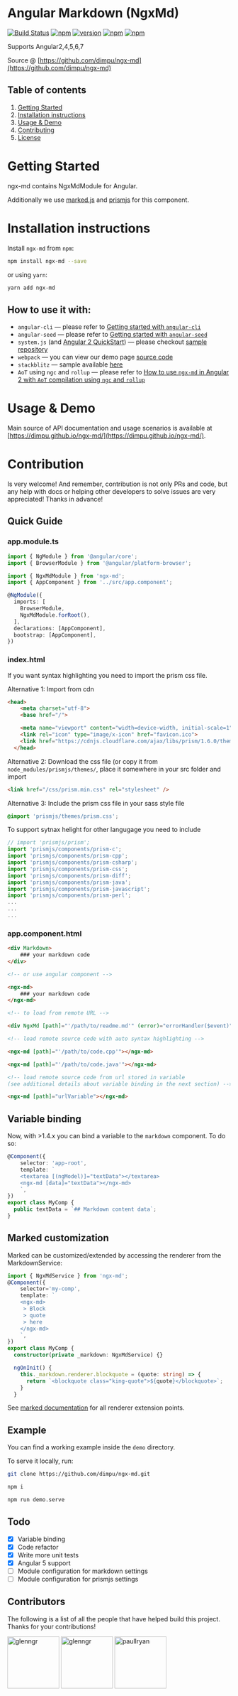 # Angular Markdown (NgxMd)

[![Build Status][travis-badge]][travis-badge-url]
[![npm][circleci-badge-url]][circleci-url]
[![version][npm-badge-url]][npm-url]
[![npm][license-badge-url]][license-url]
[![npm][dep-badge-url]][dep-url]

Supports Angular2,4,5,6,7

Source @ [https://github.com/dimpu/ngx-md](https://github.com/dimpu/ngx-md)


## Table of contents
1. [Getting Started](#getting-started)
2. [Installation instructions](#installation-instructions)
3. [Usage & Demo](#usage--demo)
4. [Contributing](#contribution)
5. [License](#license)

# Getting Started

ngx-md contains NgxMdModule for Angular.

Additionally we use [marked.js](https://github.com/chjj/marked/) and [prismjs](http://prismjs.com/) for this component.

# Installation instructions

Install `ngx-md` from `npm`:

```bash
npm install ngx-md --save
```
or using `yarn`:

```bash
yarn add ngx-md
```

## How to use it with:

- `angular-cli` — please refer to [Getting started with `angular-cli`](https://github.com/dimpu/ngx-md/tree/master/docs/getting-started/ng-cli.md)
- `angular-seed` — please refer to [Getting started with `angular-seed`](https://github.com/dimpu/ngx-md/tree/master/docs/getting-started/angular-seed.md)
- `system.js` (and [Angular 2 QuickStart](https://angular.io/docs/ts/latest/quickstart.html)) — please checkout [sample repository](https://github.com/dimpu/angular2-quickstart)
- `webpack` — you can view our demo page [source code](https://github.com/dimpu/ngx-md/tree/master/demo)
- `stackblitz` — sample available [here](https://stackblitz.com/edit/ngx-md-exmaple)
- `AoT` using `ngc` and `rollup` — please refer to [How to use `ngx-md` in Angular 2 with `AoT` compilation using `ngc` and `rollup`](https://github.com/dimpu/ngx-md/tree/master/docs/getting-started/aot.md)

# Usage & Demo

Main source of API documentation and usage scenarios is available at [https://dimpu.github.io/ngx-md/](https://dimpu.github.io/ngx-md/).

# Contribution

Is very welcome! And remember, contribution is not only PRs and code, but any help with docs or helping other developers to solve issues are very appreciated! Thanks in advance!

## Quick Guide

### app.module.ts

```typescript
import { NgModule } from '@angular/core';
import { BrowserModule } from '@angular/platform-browser';

import { NgxMdModule } from 'ngx-md';
import { AppComponent } from '../src/app.component';

@NgModule({
  imports: [
    BrowserModule,
    NgxMdModule.forRoot(),
  ],
  declarations: [AppComponent],
  bootstrap: [AppComponent],
})
```

### index.html
If you want syntax highlighting you need to import the prism css file.

Alternative 1: Import from cdn
```html
<head>
    <meta charset="utf-8">
    <base href="/">

    <meta name="viewport" content="width=device-width, initial-scale=1">
    <link rel="icon" type="image/x-icon" href="favicon.ico">
    <link href="https://cdnjs.cloudflare.com/ajax/libs/prism/1.6.0/themes/prism.min.css" rel="stylesheet" />
  </head>
```

Alternative 2: Download the css file (or copy it from `node_modules/prismjs/themes/`, place it somewhere in your src folder and import
```html
<link href="/css/prism.min.css" rel="stylesheet" />
```

Alternative 3: Include the prism css file in your sass style file
```css
@import 'prismjs/themes/prism.css';
```

To support sytnax helight for other langugage you need to include
```ts
// import 'prismjs/prism';
import 'prismjs/components/prism-c';
import 'prismjs/components/prism-cpp';
import 'prismjs/components/prism-csharp';
import 'prismjs/components/prism-css';
import 'prismjs/components/prism-diff';
import 'prismjs/components/prism-java';
import 'prismjs/components/prism-javascript';
import 'prismjs/components/prism-perl';
...
...
...
```

### app.component.html

```html
<div Markdown>
    ### your markdown code
</div>

<!-- or use angular component -->

<ngx-md>
    ### your markdown code
</ngx-md>

<!-- to load from remote URL -->

<div NgxMd [path]="'/path/to/readme.md'" (error)="errorHandler($event)" (loaded)="loadedHandler($event)"></div>

<!-- load remote source code with auto syntax highlighting -->

<ngx-md [path]="'/path/to/code.cpp'"></ngx-md>

<ngx-md [path]="'/path/to/code.java'"></ngx-md>

<!-- load remote source code from url stored in variable
(see additional details about variable binding in the next section) -->

<ngx-md [path]="urlVariable"></ngx-md>
```

## Variable binding

Now, with >1.4.x you can bind a variable to the `markdown` component. To do so:

```typescript
@Component({
    selector: 'app-root',
    template: `
    <textarea [(ngModel)]="textData"></textarea>
    <ngx-md [data]="textData"></ngx-md>
    `,
})
export class MyComp {
  public textData = `## Markdown content data`;
}
```

## Marked customization

Marked can be customized/extended by accessing the renderer from the MarkdownService:

```typescript
import { NgxMdService } from 'ngx-md';
@Component({
    selector='my-comp',
    template: `
    <ngx-md>
     > Block
     > quote
     > here
    </ngx-md>
    `,
})
export class MyComp {
  constructor(private _markdown: NgxMdService) {}

  ngOnInit() {
    this._markdown.renderer.blockquote = (quote: string) => {
      return `<blockquote class="king-quote">${quote}</blockquote>`;
    }
  }
```

See [marked documentation](https://github.com/chjj/marked) for all renderer extension points.

## Example

You can find a working example inside the `demo` directory.

To serve it locally, run:

```bash
git clone https://github.com/dimpu/ngx-md.git

npm i

npm run demo.serve
```

## Todo

- [x] Variable binding
- [x] Code refactor
- [x] Write more unit tests
- [x] Angular 5 support
- [ ] Module configuration for markdown settings
- [ ] Module configuration for prismjs settings

<h2 id="contributors">Contributors</h2>

The following is a list of all the people that have helped build this project. Thanks for your contributions!

[<img alt="glenngr" src="https://avatars3.githubusercontent.com/u/1271995?s=460&v=4" width="117">](https://github.com/dimpu)
[<img alt="glenngr" src="https://avatars2.githubusercontent.com/u/8955488?v=3&s=460" width="117">](https://github.com/glenngr)
[<img alt="paullryan" src="https://avatars2.githubusercontent.com/u/3146164?v=3&s=460" width="117">](https://github.com/paullryan)


[travis-badge]: https://travis-ci.org/dimpu/ngx-md.svg?branch=master
[travis-badge-url]: https://travis-ci.org/dimpu/ngx-md
[license-url]: https://opensource.org/licenses/MIT
[license-badge-url]: https://img.shields.io/npm/l/ngx-md.svg
[npm-url]: https://www.npmjs.com/package/ngx-md
[npm-badge-url]: https://img.shields.io/npm/v/ngx-md.svg?style=flat
[circleci-url]: https://circleci.com/gh/dimpu/ngx-md/master
[circleci-badge-url]: https://circleci.com/gh/dimpu/ngx-md/tree/master.svg?style=shield&
[demo-url]: https://github.com/dimpu/ngx-md
[dep-url]: https://david-dm.org/dimpu/ngx-md
[dep-badge-url]: https://david-dm.org/dimpu/ngx-md/status.svg
